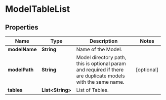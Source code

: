 

# ModelTableList


## Properties

| Name | Type | Description | Notes |
|------------ | ------------- | ------------- | -------------|
|**modelName** | **String** | Name of the Model. |  |
|**modelPath** | **String** | Model directory path, this is optional param and required if there are duplicate models with the same name. |  [optional] |
|**tables** | **List&lt;String&gt;** | List of Tables. |  |



